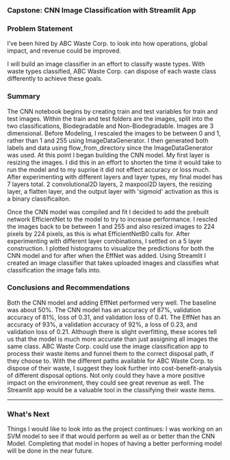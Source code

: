 ### Capstone: CNN Image Classification with Streamlit App

### Problem Statement


I’ve been hired by ABC Waste Corp. to look into how operations, global impact, and revenue could be improved.

I will build an image classifier in an effort to classify waste types. With waste types classified, ABC Waste Corp. can dispose of each waste class differently to achieve these goals.



### Summary

The CNN notebook begins by creating train and test variables for train and test images. Within the train and test folders are the images, split into the two classifications, Biodegradable and Non-Biodegradable. Images are 3 dimensional. Before Modeling, I rescaled the images to be between 0 and 1, rather than 1 and 255 using ImageDataGenerator. I then generated both labels and data using flow_from_directory since the ImageDataGenerator was used.
At this point I began building the CNN model. My first layer is resizing the images. I did this in an effort to shorten the time it would take to run the model and to my suprise it did not effect accuracy or loss much. After experimenting with different layers and layer types, my final model has 7 layers total. 2 convolutional2D layers, 2 maxpool2D layers, the resizing layer, a flatten layer, and the output layer with 'sigmoid' activation as this is a binary classificaiton.

Once the CNN model was compiled and fit I decided to add the prebuilt network EfficientNet to the model to try to increase performance. I rescled the images back to be between 1 and 255 and also resized images to 224 pixels by 224 pixels, as this is what EfficientNetB0 calls for. After experimenting with different layer combinations, I settled on a 5 layer construction.
I plotted histograms to visualize the predictions for both the CNN model and for after when the EffNet was added.
Using Streamlit I created an image classifier that takes uploaded images and classifies what classification the image falls into.


### Conclusions and Recommendations

Both the CNN model and adding EffNet performed very well. The baseline was about 50%. The CNN model has an accuracy of 87%, validation accuracy of 81%, loss of 0.31, and validation loss of 0.41. The EffNet has an accuracy of 93%, a validation accuracy of 92%, a loss of 0.23, and validation loss of 0.21. Although there is slight overfitting, these scores tell us that the model is much more accurate than just assigning all images the same class. 
ABC Waste Corp. could use the image classification app to process their waste items and funnel them to the correct disposal path, if they choose to. With the different paths available for ABC Waste Corp. to dispose of their waste, I suggest they look further into cost-benefit-analysis of different disposal options. Not only could they have a more positive impact on the environment, they could see great revenue as well. The Streamlit app would be a valuable tool in the classifying their waste items. 

---

### What's Next

Things I would like to look into as the project continues:
I was working on an SVM model to see if that would perform as well as or better than the CNN Model. Completing that model in hopes of having a better performing model will be done in the near future.